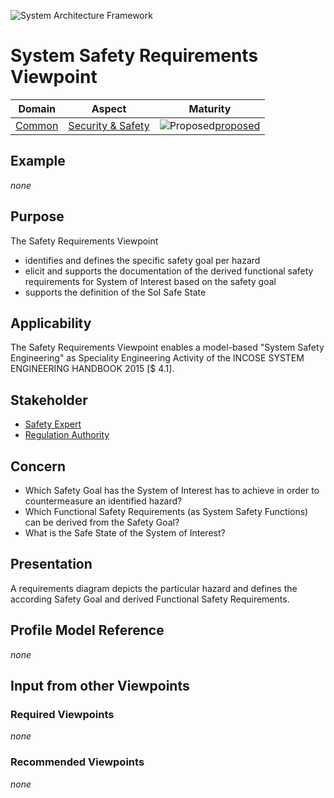 ![System Architecture Framework](../diagrams/Logo_SAF.png)
# System Safety Requirements Viewpoint
|**Domain**|**Aspect**|**Maturity**|
| --- | --- | --- |
|[Common](../domains.md#Domain-Common)|[Security & Safety](../aspects.md#Aspect-Security--Safety)|![Proposed](../diagrams/Under_construction_icon-red.svg)[proposed](../using-saf/maturity.md#proposed)|
## Example
*none*
## Purpose
The Safety Requirements Viewpoint
* identifies and defines the specific safety goal per hazard
* elicit and supports the documentation of the derived functional safety requirements for System of Interest based on the safety goal
* supports the definition of the SoI Safe State
## Applicability
The Safety Requirements Viewpoint enables a model-based "System Safety Engineering" as Speciality Engineering Activity of the INCOSE SYSTEM ENGINEERING HANDBOOK 2015 [$ 4.1].
## Stakeholder
* [Safety Expert](../stakeholders.md#safety-expert)
* [Regulation Authority](../stakeholders.md#Regulation-Authority)
## Concern
* Which Safety Goal has the System of Interest has to achieve in order to countermeasure an identified hazard?
* Which Functional Safety Requirements (as System Safety Functions) can be derived from the Safety Goal?
* What is the Safe State of the System of Interest?
## Presentation
A requirements diagram depicts the particular hazard and defines the according Safety Goal and derived Functional Safety Requirements.
## Profile Model Reference
*none*
## Input from other Viewpoints
### Required Viewpoints
*none*
### Recommended Viewpoints
*none*

